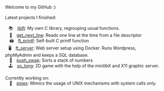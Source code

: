  Welcome to my GitHub :)<br><br>
  Latest projects I finished:<br><br>
  &ensp; 📚 [libft](https://github.com/ali-tevfik/Codam/tree/master/Libft): My own C library, regrouping usual functions.<br>
 📄 [get_next_line](https://github.com/ali-tevfik/Codam/tree/master/Get%20Next%20Line): Reads one line at the time from a file descriptor<br>
 🖨 [ft_printf](https://github.com/ali-tevfik/Codam/tree/master/ft_printf): Self-built C printf function<br>
  &ensp; 🖥 [ft_server](https://github.com/ali-tevfik/Codam/tree/master/ft_server2): Web server setup using Docker. Runs Wordpress, phpMyAdmin and keeps a SQL database.<br>
 🔢 [push_swap](https://github.com/ali-tevfik/Codam/tree/master/push_swap): Sorts a stack of numbers<br>
 &ensp; 🕹 [so_long](https://github.com/ali-tevfik/So_Long): 2D game with the help of the minilibX and X11 graphic server.<br><br>
Currently working on:<br>
 🍴 [pipex](https://github.com/ali-tevfik/Pipex): Mimics the usage of UNIX mechanisms with system calls only.<br>
